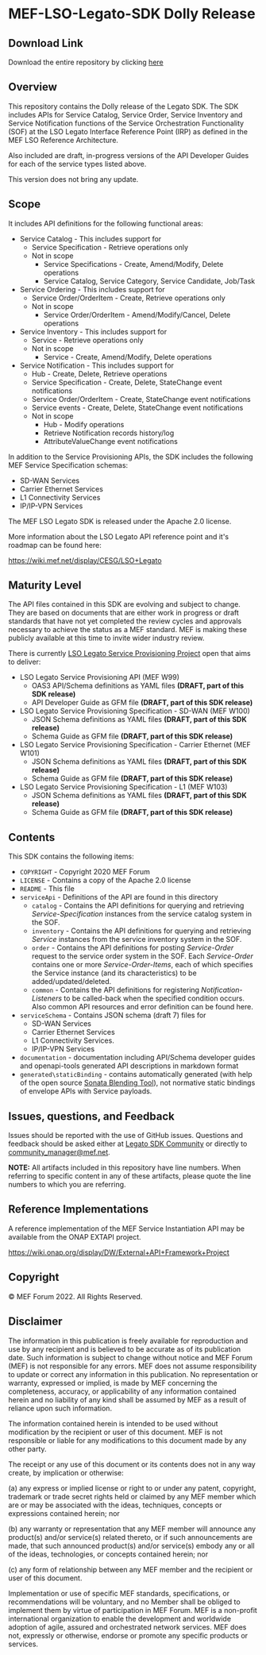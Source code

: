 # MEF-LSO-Legato-SDK Dolly Release

## Download Link

Download the entire repository by clicking [here](https://github.com/MEF-GIT/MEF-LSO-Legato-SDK/releases/download/dolly/MEF-LSO-Legato-SDK-dolly.zip)

## Overview

This repository contains the Dolly release of the Legato SDK. The SDK includes APIs for Service Catalog, Service Order, Service Inventory and Service Notification functions of the Service Orchestration Functionality (SOF) at the LSO Legato Interface Reference Point (IRP) as defined in the MEF LSO Reference Architecture.

Also included are draft, in-progress versions of the API Developer Guides for each of the service types listed above.

This version does not bring any update.

## Scope

It includes API definitions for the following functional areas:

- Service Catalog - This includes support for
  - Service Specification - Retrieve operations only
  - Not in scope
    - Service Specifications - Create, Amend/Modify, Delete operations
    - Service Catalog, Service Category, Service Candidate, Job/Task
- Service Ordering - This includes support for
  - Service Order/OrderItem - Create, Retrieve operations only
  - Not in scope
    - Service Order/OrderItem - Amend/Modify/Cancel, Delete operations
- Service Inventory - This includes support for
  - Service - Retrieve operations only
  - Not in scope
    - Service - Create, Amend/Modify, Delete operations
- Service Notification - This includes support for
  - Hub - Create, Delete, Retrieve operations
  - Service Specification - Create, Delete, StateChange event notifications
  - Service Order/OrderItem - Create, StateChange event notifications
  - Service events - Create, Delete, StateChange event notifications
  - Not in scope
    - Hub - Modify operations
    - Retrieve Notification records history/log
    - AttributeValueChange event notifications

In addition to the Service Provisioning APIs, the SDK includes the following MEF Service Specification schemas:

- SD-WAN Services
- Carrier Ethernet Services
- L1 Connectivity Services
- IP/IP-VPN Services

The MEF LSO Legato SDK is released under the Apache 2.0 license.

More information about the LSO Legato API reference point and it's roadmap can be found here:

https://wiki.mef.net/display/CESG/LSO+Legato

## Maturity Level

The API files contained in this SDK are evolving and subject to change. They are based on documents that are either work in progress or draft standards that have not yet completed the review cycles and approvals necessary to achieve the status as a MEF standard. MEF is making these publicly available at this time to invite wider industry review.

There is currently [LSO Legato Service Provisioning Project](https://wiki.mef.net/display/LSO/LSO+Legato+Service+API+-+Project+Home+Page) open that aims to deliver:

- LSO Legato Service Provisioning API (MEF W99)
  - OAS3 API/Schema definitions as YAML files **(DRAFT, part of this SDK release)**
  - API Developer Guide as GFM file **(DRAFT, part of this SDK release)**
- LSO Legato Service Provisioning Specification - SD-WAN (MEF W100)
  - JSON Schema definitions as YAML files **(DRAFT, part of this SDK release)**
  - Schema Guide as GFM file **(DRAFT, part of this SDK release)**
- LSO Legato Service Provisioning Specification - Carrier Ethernet (MEF W101)
  - JSON Schema definitions as YAML files **(DRAFT, part of this SDK release)**
  - Schema Guide as GFM file **(DRAFT, part of this SDK release)**
- LSO Legato Service Provisioning Specification - L1 (MEF W103)
  - JSON Schema definitions as YAML files **(DRAFT, part of this SDK release)**
  - Schema Guide as GFM file **(DRAFT, part of this SDK release)**

## Contents

This SDK contains the following items:

- `COPYRIGHT` - Copyright 2020 MEF Forum
- `LICENSE` - Contains a copy of the Apache 2.0 license
- `README` - This file
- `serviceApi` - Definitions of the API are found in this directory
  - `catalog` - Contains the API definitions for querying and retrieving _Service-Specification_ instances from the service catalog system in the SOF.
  - `inventory` - Contains the API definitions for querying and retrieving _Service_ instances from the service inventory system in the SOF.
  - `order` - Contains the API definitions for posting _Service-Order_ request to the service order system in the SOF. Each _Service-Order_ contains one or more _Service-Order-Items_, each of which specifies the Service instance (and its characteristics) to be added/updated/deleted.
  - `common` - Contains the API definitions for registering _Notification-Listeners_ to be called-back when the specified condition occurs. Also common API resources and error definition can be found here.
- `serviceSchema` - Contains JSON schema (draft 7) files for
  - SD-WAN Services
  - Carrier Ethernet Services
  - L1 Connectivity Services.
  - IP/IP-VPN Services
- `documentation` - documentation including API/Schema developer guides and openapi-tools generated API descriptions in markdown format
- `generated\staticBinding` - contains automatically generated (with help of the open source [Sonata Blending Tool](https://github.com/Amartus/SonataBlendingTool)), not normative static bindings of envelope APIs with Service payloads.

## Issues, questions, and Feedback

Issues should be reported with the use of GitHub issues. Questions and feedback should be asked either at [Legato SDK Community](https://github.com/orgs/MEF-GIT/teams/mef-lso-legato-sdk-community) or directly to community_manager@mef.net.

**NOTE:** All artifacts included in this repository have line numbers. When referring to specific content in any of these artifacts, please quote the line numbers to which you are referring.

## Reference Implementations

A reference implementation of the MEF Service Instantiation API may be available from the ONAP EXTAPI project.

https://wiki.onap.org/display/DW/External+API+Framework+Project

## Copyright

© MEF Forum 2022. All Rights Reserved.

## Disclaimer

The information in this publication is freely available for reproduction and use by any recipient and is believed to be accurate as of its publication date. Such information is subject to change without notice and MEF Forum (MEF) is not responsible for any errors. MEF does not assume responsibility to update or correct any information in this publication. No representation or warranty, expressed or implied, is made by MEF concerning the completeness, accuracy, or applicability of any information contained herein and no liability of any kind shall be assumed by MEF as a result of reliance upon such information.

The information contained herein is intended to be used without modification by the recipient or user of this document. MEF is not responsible or liable for any modifications to this document made by any other party.

The receipt or any use of this document or its contents does not in any way create, by implication or otherwise:

(a) any express or implied license or right to or under any patent, copyright, trademark or trade secret rights held or claimed by any MEF member which are  or may be associated with the ideas, techniques, concepts or expressions contained herein; nor

(b) any warranty or representation that any MEF member will announce any product(s) and/or service(s) related thereto, or if such announcements are made, that such announced product(s) and/or service(s) embody any or all of the ideas, technologies, or concepts contained herein; nor

(c) any form of relationship between any MEF member and the recipient or user of this document.

Implementation or use of specific MEF standards, specifications, or recommendations will be voluntary, and no Member shall be obliged to implement them by virtue of participation in MEF Forum. MEF is a non-profit international organization to enable the development and worldwide adoption of agile, assured and orchestrated network services. MEF does not, expressly or otherwise, endorse or promote any specific products or services.
